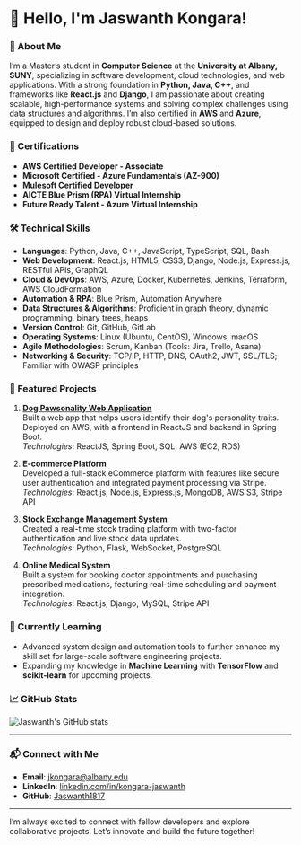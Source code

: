 # 👋 Hello, I'm Jaswanth Kongara!

### 🚀 About Me
I’m a Master’s student in **Computer Science** at the **University at Albany, SUNY**, specializing in software development, cloud technologies, and web applications. With a strong foundation in **Python, Java, C++**, and frameworks like **React.js** and **Django**, I am passionate about creating scalable, high-performance systems and solving complex challenges using data structures and algorithms. I’m also certified in **AWS** and **Azure**, equipped to design and deploy robust cloud-based solutions.

### 💼 Certifications
- **AWS Certified Developer - Associate**
- **Microsoft Certified - Azure Fundamentals (AZ-900)**
- **Mulesoft Certified Developer**
- **AICTE Blue Prism (RPA) Virtual Internship**
- **Future Ready Talent - Azure Virtual Internship**

### 🛠 Technical Skills
- **Languages**: Python, Java, C++, JavaScript, TypeScript, SQL, Bash
- **Web Development**: React.js, HTML5, CSS3, Django, Node.js, Express.js, RESTful APIs, GraphQL
- **Cloud & DevOps**: AWS, Azure, Docker, Kubernetes, Jenkins, Terraform, AWS CloudFormation
- **Automation & RPA**: Blue Prism, Automation Anywhere
- **Data Structures & Algorithms**: Proficient in graph theory, dynamic programming, binary trees, heaps
- **Version Control**: Git, GitHub, GitLab
- **Operating Systems**: Linux (Ubuntu, CentOS), Windows, macOS
- **Agile Methodologies**: Scrum, Kanban (Tools: Jira, Trello, Asana)
- **Networking & Security**: TCP/IP, HTTP, DNS, OAuth2, JWT, SSL/TLS; Familiar with OWASP principles

### 📂 Featured Projects
1. **[Dog Pawsonality Web Application](https://github.com/Jaswanth1817/dog-pawsonality)**  
   Built a web app that helps users identify their dog's personality traits. Deployed on AWS, with a frontend in ReactJS and backend in Spring Boot.  
   *Technologies*: ReactJS, Spring Boot, SQL, AWS (EC2, RDS)

2. **E-commerce Platform**  
   Developed a full-stack eCommerce platform with features like secure user authentication and integrated payment processing via Stripe.  
   *Technologies*: React.js, Node.js, Express.js, MongoDB, AWS S3, Stripe API

3. **Stock Exchange Management System**  
   Created a real-time stock trading platform with two-factor authentication and live stock data updates.  
   *Technologies*: Python, Flask, WebSocket, PostgreSQL

4. **Online Medical System**  
   Built a system for booking doctor appointments and purchasing prescribed medications, featuring real-time scheduling and payment integration.  
   *Technologies*: React.js, Django, MySQL, Stripe API

### 🌱 Currently Learning
- Advanced system design and automation tools to further enhance my skill set for large-scale software engineering projects.
- Expanding my knowledge in **Machine Learning** with **TensorFlow** and **scikit-learn** for upcoming projects.

### 📈 GitHub Stats
![Jaswanth's GitHub stats](https://github-readme-stats.vercel.app/api?username=Jaswanth1817&show_icons=true&theme=algolia)

---

### 📬 Connect with Me
- **Email**: [jkongara@albany.edu](mailto:jkongara@albany.edu)
- **LinkedIn**: [linkedin.com/in/kongara-jaswanth](https://linkedin.com/in/kongara-jaswanth)
- **GitHub**: [Jaswanth1817](https://github.com/Jaswanth1817)

---

I’m always excited to connect with fellow developers and explore collaborative projects. Let’s innovate and build the future together!
